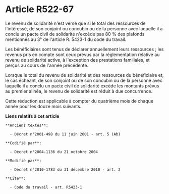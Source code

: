 # Article R522-67

Le revenu de solidarité n'est versé que si le total des ressources de l'intéressé, de son conjoint ou concubin ou de la
personne avec laquelle il a conclu un pacte civil de solidarité n'excède pas 80 % des plafonds mentionnés au 3° de l'article
R. 5423-1 du code du travail. 

Les bénéficiaires sont tenus de déclarer annuellement leurs ressources ; les revenus pris en compte sont ceux prévus par la
réglementation relative au revenu de solidarité active, à l'exception des prestations familiales, et perçus au cours de
l'année précédente. 

Lorsque le total du revenu de solidarité et des ressources du bénéficiaire et, le cas échéant, de son conjoint ou de son
concubin ou de la personne avec laquelle il a conclu un pacte civil de solidarité excède les montants prévus au premier
alinéa, le revenu de solidarité est réduit à due concurrence. 

Cette réduction est applicable à compter du quatrième mois de chaque année pour les douze mois suivants.

**Liens relatifs à cet article**

	**Anciens textes**:

	  - Décret n°2001-498 du 11 juin 2001 - art. 5 (Ab)

	**Codifié par**:

	  - Décret n°2004-1136 du 21 octobre 2004

	**Modifié par**:

	  - Décret n°2010-1783 du 31 décembre 2010 - art. 2

	**Cite**:

	  - Code du travail - art. R5423-1
